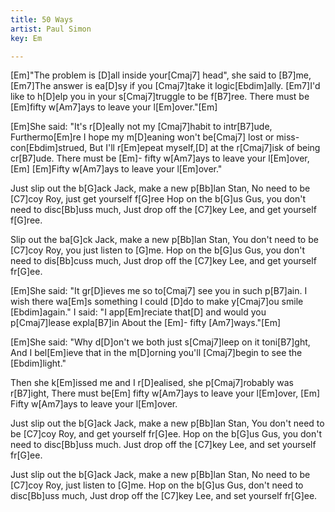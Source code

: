 ```yaml
---
title: 50 Ways
artist: Paul Simon
key: Em

---
```

[Em]"The problem is [D]all inside your[Cmaj7] head", she said to [B7]me,
[Em7]The answer is ea[D]sy if you [Cmaj7]take it logic[Ebdim]ally.
[Em7]I'd like to h[D]elp you in your s[Cmaj7]truggle to be f[B7]ree.
There must be [Em]fifty w[Am7]ays to leave your l[Em]over."[Em]

[Em]She said: "It's r[D]eally not my [Cmaj7]habit to intr[B7]ude,
Furthermo[Em]re I hope my m[D]eaning won't be[Cmaj7] lost or miss-con[Ebdim]strued,
But I'll r[Em]epeat myself,[D] at the r[Cmaj7]isk of being cr[B7]ude.
There must be [Em]- fifty w[Am7]ays to leave your l[Em]over, [Em]
[Em]Fifty w[Am7]ays to leave your l[Em]over."

Just slip out the b[G]ack Jack, make a new p[Bb]lan Stan,
No need to be [C7]coy Roy, just get yourself f[G]ree
Hop on the b[G]us Gus, you don't need to disc[Bb]uss much,
Just drop off the [C7]key Lee, and get yourself f[G]ree.

Slip out the ba[G]ck Jack, make a new p[Bb]lan Stan,
You don't need to be [C7]coy Roy, you just listen to [G]me.
Hop on the b[G]us Gus, you don't need to dis[Bb]cuss much,
Just drop off the [C7]key Lee, and get yourself fr[G]ee.

[Em]She said: "It gr[D]ieves me so to[Cmaj7] see you in such p[B7]ain.
I wish there wa[Em]s something I could [D]do to make y[Cmaj7]ou smile [Ebdim]again."
I said: "I app[Em]reciate that[D] and would you p[Cmaj7]lease expla[B7]in
About the [Em]- fifty [Am7]ways."[Em]

[Em]She said: "Why d[D]on't we both just s[Cmaj7]leep on it toni[B7]ght,
And I bel[Em]ieve that in the m[D]orning you'll [Cmaj7]begin to see the [Ebdim]light."

Then she k[Em]issed me and I r[D]ealised, she p[Cmaj7]robably was r[B7]ight,
There must be[Em] fifty w[Am7]ays to leave your l[Em]over,
[Em]   Fifty w[Am7]ays to leave your l[Em]over.

Just slip out the b[G]ack Jack, make a new p[Bb]lan Stan,
You don't need to be [C7]coy Roy, and get yourself fr[G]ee.
Hop on the b[G]us Gus, you don't need to disc[Bb]uss much.
Just drop off the [C7]key Lee, and set yourself fr[G]ee.

Just slip out the b[G]ack Jack, make a new p[Bb]lan Stan,
No need to be [C7]coy Roy, just listen to [G]me.
Hop on the b[G]us Gus, don't need to disc[Bb]uss much,
Just drop off the [C7]key Lee, and set yourself fr[G]ee.